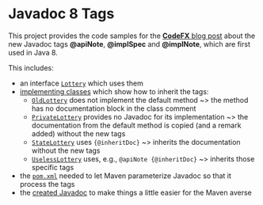 # Javadoc 8 Tags

This project provides the code samples for the [**CodeFX** blog post](http://blog.codefx.org/jdk/new-javadoc-tags/) about the new Javadoc tags **@apiNote**, **@implSpec** and **@implNote**, which are first used in Java 8.

This includes:
* an interface [`Lottery`](https://github.com/CodeFX-org/demo-javadoc-8-tags/blob/master/src/main/java/org/codefx/demo/javadoc8tags/Lottery.java) which uses them
* [implementing classes](https://github.com/CodeFX-org/demo-javadoc-8-tags/tree/master/src/main/java/org/codefx/demo/javadoc8tags) which show how to inherit the tags:
   * [`OldLottery`](https://github.com/CodeFX-org/demo-javadoc-8-tags/blob/master/src/main/java/org/codefx/demo/javadoc8tags/OldLottery.java) does not implement the default method ~> the method has no documentation block in the class comment
   * [`PrivateLottery`](https://github.com/CodeFX-org/demo-javadoc-8-tags/blob/master/src/main/java/org/codefx/demo/javadoc8tags/PrivateLottery.java) provides no Javadoc for its implementation ~> the documentation from the default method is copied (and a remark added) without the new tags
   * [`StateLottery`](https://github.com/CodeFX-org/demo-javadoc-8-tags/blob/master/src/main/java/org/codefx/demo/javadoc8tags/StateLottery.java) uses `{@inheritDoc}` ~> inherits the documentation without the new tags
   * [`UselessLottery`](https://github.com/CodeFX-org/demo-javadoc-8-tags/blob/master/src/main/java/org/codefx/demo/javadoc8tags/UselessLottery.java) uses, e.g., `@apiNote {@inheritDoc}` ~> inherits those specific tags
* the [`pom.xml`](https://github.com/CodeFX-org/demo-javadoc-8-tags/blob/master/pom.xml?ts=4#L110-L133) needed to let Maven parameterize Javadoc so that it process the tags
* the [created Javadoc](https://github.com/CodeFX-org/demo-javadoc-8-tags/tree/master/target/site/apidocs) to make things a little easier for the Maven averse
